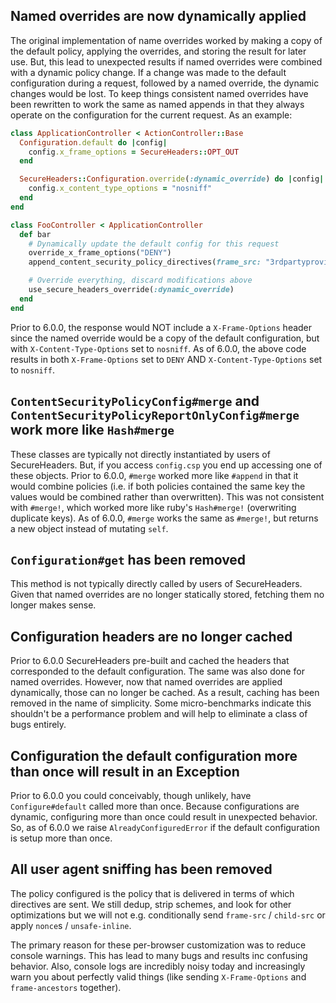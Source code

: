 ## Named overrides are now dynamically applied

The original implementation of name overrides worked by making a copy of the default policy, applying the overrides, and storing the result for later use. But, this lead to unexpected results if named overrides were combined with a dynamic policy change. If a change was made to the default configuration during a request, followed by a named override, the dynamic changes would be lost. To keep things consistent named overrides have been rewritten to work the same as named appends in that they always operate on the configuration for the current request. As an example:

```ruby
class ApplicationController < ActionController::Base
  Configuration.default do |config|
    config.x_frame_options = SecureHeaders::OPT_OUT
  end

  SecureHeaders::Configuration.override(:dynamic_override) do |config|
    config.x_content_type_options = "nosniff"
  end
end

class FooController < ApplicationController
  def bar
    # Dynamically update the default config for this request
    override_x_frame_options("DENY")
    append_content_security_policy_directives(frame_src: "3rdpartyprovider.com")

    # Override everything, discard modifications above
    use_secure_headers_override(:dynamic_override)
  end
end
```

Prior to 6.0.0, the response would NOT include a `X-Frame-Options` header since the named override would be a copy of the default configuration, but with `X-Content-Type-Options` set to `nosniff`. As of 6.0.0, the above code results in both `X-Frame-Options` set to `DENY` AND `X-Content-Type-Options` set to `nosniff`.

## `ContentSecurityPolicyConfig#merge` and `ContentSecurityPolicyReportOnlyConfig#merge` work more like `Hash#merge`

These classes are typically not directly instantiated by users of SecureHeaders. But, if you access `config.csp` you end up accessing one of these objects. Prior to 6.0.0, `#merge` worked more like `#append` in that it would combine policies (i.e. if both policies contained the same key the values would be combined rather than overwritten). This was not consistent with `#merge!`, which worked more like ruby's `Hash#merge!` (overwriting duplicate keys). As of 6.0.0, `#merge` works the same as `#merge!`, but returns a new object instead of mutating `self`.

## `Configuration#get` has been removed

This method is not typically directly called by users of SecureHeaders. Given that named overrides are no longer statically stored, fetching them no longer makes sense.

## Configuration headers are no longer cached

Prior to 6.0.0 SecureHeaders pre-built and cached the headers that corresponded to the default configuration. The same was also done for named overrides. However, now that named overrides are applied dynamically, those can no longer be cached. As a result, caching has been removed in the name of simplicity. Some micro-benchmarks indicate this shouldn't be a performance problem and will help to eliminate a class of bugs entirely.

## Configuration the default configuration more than once will result in an Exception

Prior to 6.0.0 you could conceivably, though unlikely, have `Configure#default` called more than once. Because configurations are dynamic, configuring more than once could result in unexpected behavior. So, as of 6.0.0 we raise `AlreadyConfiguredError` if the default configuration is setup more than once.

## All user agent sniffing has been removed

The policy configured is the policy that is delivered in terms of which directives are sent. We still dedup, strip schemes, and look for other optimizations but we will not e.g. conditionally send `frame-src` / `child-src` or apply `nonce`s / `unsafe-inline`.

The primary reason for these per-browser customization was to reduce console warnings. This has lead to many bugs and results inc confusing behavior. Also, console logs are incredibly noisy today and increasingly warn you about perfectly valid things (like sending `X-Frame-Options` and `frame-ancestors` together).
